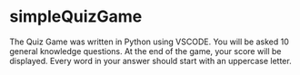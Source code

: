 # simpleQuizGame
The Quiz Game was written in Python using VSCODE.
You will be asked 10 general knowledge questions.
At the end of the game, your score will be displayed.
Every word in your answer should start with an uppercase letter. 
